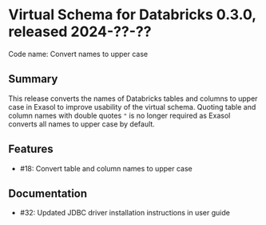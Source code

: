 # Virtual Schema for Databricks 0.3.0, released 2024-??-??

Code name: Convert names to upper case

## Summary

This release converts the names of Databricks tables and columns to upper case in Exasol to improve usability of the virtual schema. Quoting table and column names with double quotes `"` is no longer required as Exasol converts all names to upper case by default.

## Features

* #18: Convert table and column names to upper case

## Documentation

* #32: Updated JDBC driver installation instructions in user guide
